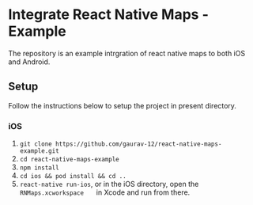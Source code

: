# Integrate React Native Maps - Example
The repository is an example intrgration of react native maps to both iOS and Android.

## Setup
Follow the instructions below to setup the project in present directory.
### iOS
1. ``` git clone https://github.com/gaurav-12/react-native-maps-example.git ```
2. ``` cd react-native-maps-example ```
3. ``` npm install ```
4. ``` cd ios && pod install && cd .. ```
5. ``` react-native run-ios ```, or in the iOS directory, open the ``` RNMaps.xcworkspace	 ``` in Xcode and run from there.
